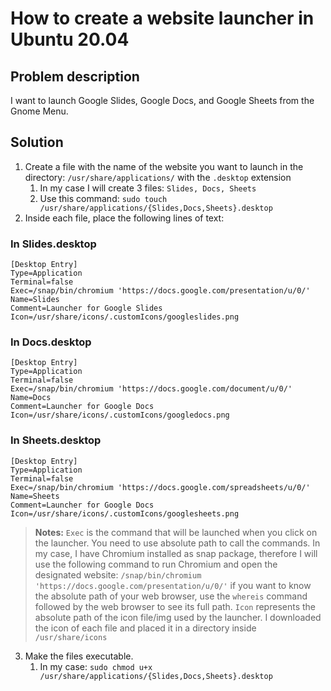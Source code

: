 
# How to create a website launcher in Ubuntu 20.04

## Problem description
I want to launch Google Slides, Google Docs, and Google Sheets from the Gnome Menu.

## Solution
1. Create a file with the name of the website you want to launch in the directory: `/usr/share/applications/` with the `.desktop` extension
   1. In my case I will create 3 files: `Slides, Docs, Sheets`
   2. Use this command: `sudo touch /usr/share/applications/{Slides,Docs,Sheets}.desktop`
2. Inside each file, place the following lines of text:
### In Slides.desktop
```
[Desktop Entry]
Type=Application 
Terminal=false
Exec=/snap/bin/chromium 'https://docs.google.com/presentation/u/0/'
Name=Slides
Comment=Launcher for Google Slides
Icon=/usr/share/icons/.customIcons/googleslides.png
```
### In Docs.desktop
```
[Desktop Entry]
Type=Application 
Terminal=false
Exec=/snap/bin/chromium 'https://docs.google.com/document/u/0/'
Name=Docs
Comment=Launcher for Google Docs
Icon=/usr/share/icons/.customIcons/googledocs.png
```
### In Sheets.desktop
```
[Desktop Entry]
Type=Application 
Terminal=false
Exec=/snap/bin/chromium 'https://docs.google.com/spreadsheets/u/0/'
Name=Sheets
Comment=Launcher for Google Docs
Icon=/usr/share/icons/.customIcons/googlesheets.png
```
> **Notes:**
> `Exec` is the command that will be launched when you click on the launcher. You need to use absolute path to call the commands. In my case, I have Chromium installed as snap package, therefore I will use the following command to run Chromium and open the designated website: `/snap/bin/chromium 'https://docs.google.com/presentation/u/0/'` if you want to know the absolute path of your web browser, use the `whereis` command followed by the web browser to see its full path.
> `Icon` represents the absolute path of the icon file/img used by the launcher. I downloaded the icon of each file and placed it in a directory inside `/usr/share/icons`
3. Make the files executable.
   1. In my case:  `sudo chmod u+x /usr/share/applications/{Slides,Docs,Sheets}.desktop`

